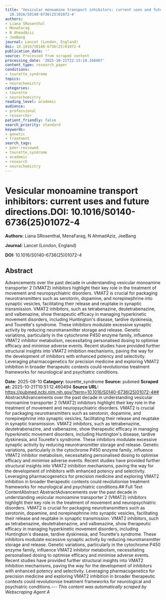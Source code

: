 ```yaml
---
title: 'Vesicular monoamine transport inhibitors: current uses and future directions.**DOI:**
  10.1016/S0140-6736(25)01072-4'
authors:
- Liana SRosenthal
- MenaFarag
- N AhmadAziz
- JeeBang
journal: Lancet (London, England)
doi: 10.1016/S0140-6736(25)01072-4
publication_date: ''
source: Processed from scraped content
processing_date: '2025-10-21T22:15:10.168467'
content_type: research_paper
conditions:
- tourette_syndrome
topics:
- neurochemistry
categories:
- tourette
- neurochemistry
reading_level: academic
audience:
- professional
- researcher
patient_friendly: false
search_priority: standard
keywords:
- genetic
- treatment
search_tags:
- peer-reviewed
- tourette_syndrome
- academic
- research
- neurochemistry
---
```


# Vesicular monoamine transport inhibitors: current uses and future directions.**DOI:** 10.1016/S0140-6736(25)01072-4

**Authors:** Liana SRosenthal, MenaFarag, N AhmadAziz, JeeBang

**Journal:** Lancet (London, England)

**DOI:** 10.1016/S0140-6736(25)01072-4

## Abstract

Advancements over the past decade in understanding vesicular monoamine transporter 2 (VMAT2) inhibitors highlight their key role in the treatment of movement and neuropsychiatric disorders. VMAT2 is crucial for packaging neurotransmitters such as serotonin, dopamine, and norepinephrine into synaptic vesicles, facilitating their release and reuptake in synaptic transmission. VMAT2 inhibitors, such as tetrabenazine, deutetrabenazine, and valbenazine, show therapeutic efficacy in managing hyperkinetic movement disorders, including Huntington's disease, tardive dyskinesia, and Tourette's syndrome. These inhibitors modulate excessive synaptic activity by reducing neurotransmitter storage and release. Genetic variations, particularly in the cytochrome P450 enzyme family, influence VMAT2 inhibitor metabolism, necessitating personalised dosing to optimise efficacy and minimise adverse events. Recent studies have provided further structural insights into VMAT2 inhibition mechanisms, paving the way for the development of inhibitors with enhanced potency and selectivity. Leveraging pharmacogenetics for precision medicine and exploring VMAT2 inhibition in broader therapeutic contexts could revolutionise treatment frameworks for neurological and psychiatric conditions.

**Date:** 2025-08-10
**Category:** tourette_syndrome
**Source:** pubmed
**Scraped at:** 2025-10-21T10:51:12.460494
**Source URL:** https://pubmed.ncbi.nlm.nih.gov/?term=10.1016/S0140-6736(25)01072-4## AbstractAdvancements over the past decade in understanding vesicular monoamine transporter 2 (VMAT2) inhibitors highlight their key role in the treatment of movement and neuropsychiatric disorders. VMAT2 is crucial for packaging neurotransmitters such as serotonin, dopamine, and norepinephrine into synaptic vesicles, facilitating their release and reuptake in synaptic transmission. VMAT2 inhibitors, such as tetrabenazine, deutetrabenazine, and valbenazine, show therapeutic efficacy in managing hyperkinetic movement disorders, including Huntington's disease, tardive dyskinesia, and Tourette's syndrome. These inhibitors modulate excessive synaptic activity by reducing neurotransmitter storage and release. Genetic variations, particularly in the cytochrome P450 enzyme family, influence VMAT2 inhibitor metabolism, necessitating personalised dosing to optimise efficacy and minimise adverse events. Recent studies have provided further structural insights into VMAT2 inhibition mechanisms, paving the way for the development of inhibitors with enhanced potency and selectivity. Leveraging pharmacogenetics for precision medicine and exploring VMAT2 inhibition in broader therapeutic contexts could revolutionise treatment frameworks for neurological and psychiatric conditions.## Full Text ContentAbstract AbstractAdvancements over the past decade in understanding vesicular monoamine transporter 2 (VMAT2) inhibitors highlight their key role in the treatment of movement and neuropsychiatric disorders. VMAT2 is crucial for packaging neurotransmitters such as serotonin, dopamine, and norepinephrine into synaptic vesicles, facilitating their release and reuptake in synaptic transmission. VMAT2 inhibitors, such as tetrabenazine, deutetrabenazine, and valbenazine, show therapeutic efficacy in managing hyperkinetic movement disorders, including Huntington's disease, tardive dyskinesia, and Tourette's syndrome. These inhibitors modulate excessive synaptic activity by reducing neurotransmitter storage and release. Genetic variations, particularly in the cytochrome P450 enzyme family, influence VMAT2 inhibitor metabolism, necessitating personalised dosing to optimise efficacy and minimise adverse events. Recent studies have provided further structural insights into VMAT2 inhibition mechanisms, paving the way for the development of inhibitors with enhanced potency and selectivity. Leveraging pharmacogenetics for precision medicine and exploring VMAT2 inhibition in broader therapeutic contexts could revolutionise treatment frameworks for neurological and psychiatric conditions.---
*This content was automatically scraped by Webscraping Agent A*